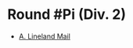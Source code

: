 # Round #Pi (Div. 2)

* [A. Lineland Mail][]

[A. Lineland Mail]: http://codeforces.com/contest/567/problem/A
